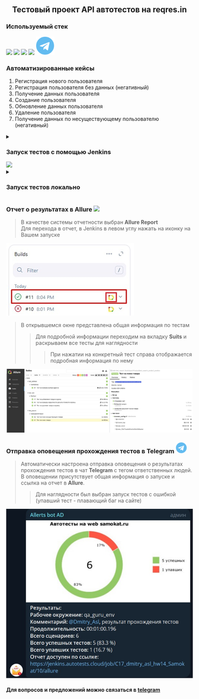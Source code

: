 <h2 align="center"> Тестовый проект API автотестов на reqres.in </h2>  


### Используемый стек
<p>
  <img src="https://cdn.jsdelivr.net/gh/devicons/devicon@latest/icons/python/python-original-wordmark.svg" height=50 weight=50 />  
  <img src="https://cdn.jsdelivr.net/gh/devicons/devicon@latest/icons/pytest/pytest-original-wordmark.svg" height=50 weight=50 />
  <img src="https://cdn.jsdelivr.net/gh/devicons/devicon@latest/icons/jenkins/jenkins-original.svg" height=50 weight=50 />
  <img src="https://avatars.githubusercontent.com/u/5879127?s=200&v=4" height=50 weight=50 />
  <img src="https://github.com/DmitryAsl/reqres_api_project/blob/master/data/pictures/Telegram.svg" height=50 weight=50 />
</p>        

### Автоматизированные кейсы
1. Регистрация нового пользователя
2. Регистрация пользователя без данных (негативный)
3. Получение данных пользователя
4. Создание пользователя
5. Обновление данных пользователя
6. Удаление пользователя
7. Получение данных по несуществующему пользователю (негативный)

<details>
<summary><h3> Запуск тестов с помощью Jenkins </h3><img src="https://cdn.jsdelivr.net/gh/devicons/devicon@latest/icons/jenkins/jenkins-original.svg" height=30 weight=30 /></summary> 

  > **Перейти в [сборку](https://jenkins.autotests.cloud/job/dmitry_asl_reqres_api_project/)**  
  > **Нажать на кнопку "Build Now"**  
  <p>
  <img src="https://github.com/DmitryAsl/reqres_api_project/blob/master/data/pictures/jenkins_build.png" />
  </p> 

  > Результаты запуска находятся в левом углу, последний запуск  
  <img src="https://github.com/DmitryAsl/reqres_api_project/blob/master/data/pictures/jenkins_builds_allurepng.png" />
</details>
<details>
<summary><h3> Запуск тестов локально </h3></summary>  

  1. Склонировать репозиторий
  2. Открыть проект в PyCharm
  3. Ввести в терминале следующие команды
     - если Poetry ещё **не установлен**, сначала установите его:  
    ```
    pip install poetry  
    ```
  > Основные команды по настройке проекта и запуска тестов  
  ```
  poetry install --no-root
  poetry shell
  pytest tests
  ```
**Если локально установлен Allure можно посмотреть отчет, для этого выполняем**
  ```
  allure serve allure-results
  ```

</details>

### Отчет о результатах в Allure <img src="https://avatars.githubusercontent.com/u/5879127?s=200&v=4" height=30 weight=30 />
> В качестве системы отчетности выбран **Allure Report**  
> Для перехода в отчет, в Jenkins в левом углу нажать на иконку на Вашем запуске  
  <img src="https://github.com/DmitryAsl/qa_guru_hw_14_Samokat/blob/main/data/icons/check_build.jpg" />
  
> В открывшемся окне представлена общая информация по тестам  
>> Для подробной информации переходим на вкладку **Suits** и раскрываем все тесты для наглядности  
>>> При нажатии на конкретный тест справа отображается подробная информация по нему  
 <img src="https://github.com/DmitryAsl/qa_guru_hw_14_Samokat/blob/main/data/icons/allure_result_green.jpg" />

### Отправка оповещения прохождения тестов в Telegram <img src="https://github.com/DmitryAsl/qa_guru_hw_14_Samokat/blob/main/data/icons/Telegram.svg" height=30 weight=30 />

> Автоматически настроена отправка оповещения о результатах прохождения тестов в чат **Telegram** с тегом ответственных людей.  
> В оповещении присутствует общая информация о запуске и ссылка на отчет в **Allure**.  
>> Для наглядности был выбран запуск тестов с ошибкой (упавший тест - плавающий баг на сайте)
<img src="https://github.com/DmitryAsl/qa_guru_hw_14_Samokat/blob/main/data/icons/telegram_notific.jpg" />

#### Для вопросов и предложений можно связаться в [telegram](https://t.me/Dmitry_Asl) 
